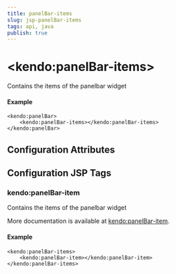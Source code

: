 ```yaml
---
title: panelBar-items
slug: jsp-panelBar-items
tags: api, java
publish: true
---
```


# \<kendo:panelBar-items\>

Contains the items of the panelbar widget

#### Example
    <kendo:panelBar>
        <kendo:panelBar-items></kendo:panelBar-items>
    </kendo:panelBar>

## Configuration Attributes


##  Configuration JSP Tags

### kendo:panelBar-item

Contains the items of the panelbar widget

More documentation is available at [kendo:panelBar-item](/api/wrappers/jsp/panelbar/item).

#### Example

    <kendo:panelBar-items>
        <kendo:panelBar-item></kendo:panelBar-item>
    </kendo:panelBar-items>

